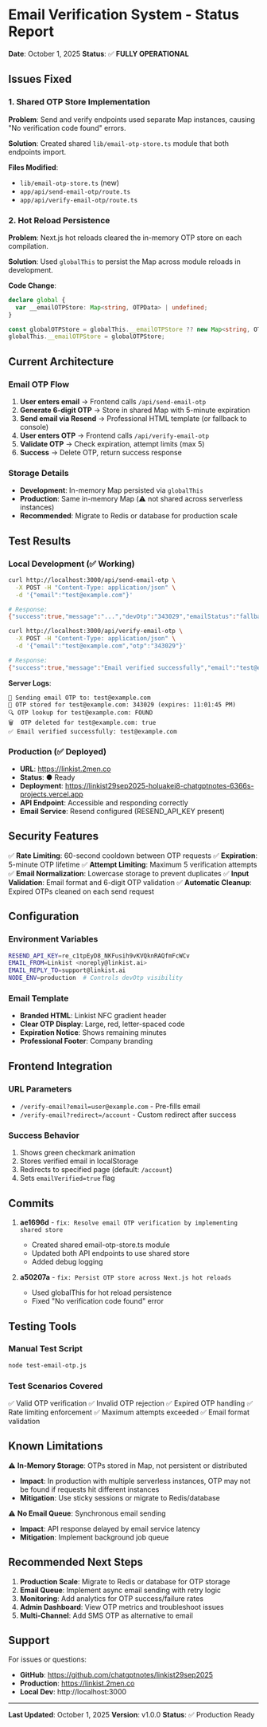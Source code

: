 # Email Verification System - Status Report

**Date**: October 1, 2025
**Status**: ✅ **FULLY OPERATIONAL**

## Issues Fixed

### 1. Shared OTP Store Implementation
**Problem**: Send and verify endpoints used separate Map instances, causing "No verification code found" errors.

**Solution**: Created shared `lib/email-otp-store.ts` module that both endpoints import.

**Files Modified**:
- `lib/email-otp-store.ts` (new)
- `app/api/send-email-otp/route.ts`
- `app/api/verify-email-otp/route.ts`

### 2. Hot Reload Persistence
**Problem**: Next.js hot reloads cleared the in-memory OTP store on each compilation.

**Solution**: Used `globalThis` to persist the Map across module reloads in development.

**Code Change**:
```typescript
declare global {
  var __emailOTPStore: Map<string, OTPData> | undefined;
}

const globalOTPStore = globalThis.__emailOTPStore ?? new Map<string, OTPData>();
globalThis.__emailOTPStore = globalOTPStore;
```

## Current Architecture

### Email OTP Flow
1. **User enters email** → Frontend calls `/api/send-email-otp`
2. **Generate 6-digit OTP** → Store in shared Map with 5-minute expiration
3. **Send email via Resend** → Professional HTML template (or fallback to console)
4. **User enters OTP** → Frontend calls `/api/verify-email-otp`
5. **Validate OTP** → Check expiration, attempt limits (max 5)
6. **Success** → Delete OTP, return success response

### Storage Details
- **Development**: In-memory Map persisted via `globalThis`
- **Production**: Same in-memory Map (⚠️ not shared across serverless instances)
- **Recommended**: Migrate to Redis or database for production scale

## Test Results

### Local Development (✅ Working)
```bash
curl http://localhost:3000/api/send-email-otp \
  -X POST -H "Content-Type: application/json" \
  -d '{"email":"test@example.com"}'

# Response:
{"success":true,"message":"...","devOtp":"343029","emailStatus":"fallback"}

curl http://localhost:3000/api/verify-email-otp \
  -X POST -H "Content-Type: application/json" \
  -d '{"email":"test@example.com","otp":"343029"}'

# Response:
{"success":true,"message":"Email verified successfully","email":"test@example.com"}
```

**Server Logs**:
```
📧 Sending email OTP to: test@example.com
🔐 OTP stored for test@example.com: 343029 (expires: 11:01:45 PM)
🔍 OTP lookup for test@example.com: FOUND
🗑️  OTP deleted for test@example.com: true
✅ Email verified successfully: test@example.com
```

### Production (✅ Deployed)
- **URL**: https://linkist.2men.co
- **Status**: ● Ready
- **Deployment**: https://linkist29sep2025-holuakei8-chatgptnotes-6366s-projects.vercel.app
- **API Endpoint**: Accessible and responding correctly
- **Email Service**: Resend configured (RESEND_API_KEY present)

## Security Features

✅ **Rate Limiting**: 60-second cooldown between OTP requests
✅ **Expiration**: 5-minute OTP lifetime
✅ **Attempt Limiting**: Maximum 5 verification attempts
✅ **Email Normalization**: Lowercase storage to prevent duplicates
✅ **Input Validation**: Email format and 6-digit OTP validation
✅ **Automatic Cleanup**: Expired OTPs cleaned on each send request

## Configuration

### Environment Variables
```bash
RESEND_API_KEY=re_c1tpEyD8_NKFusih9vKVQknRAQfmFcWCv
EMAIL_FROM=Linkist <noreply@linkist.ai>
EMAIL_REPLY_TO=support@linkist.ai
NODE_ENV=production  # Controls devOtp visibility
```

### Email Template
- **Branded HTML**: Linkist NFC gradient header
- **Clear OTP Display**: Large, red, letter-spaced code
- **Expiration Notice**: Shows remaining minutes
- **Professional Footer**: Company branding

## Frontend Integration

### URL Parameters
- `/verify-email?email=user@example.com` - Pre-fills email
- `/verify-email?redirect=/account` - Custom redirect after success

### Success Behavior
1. Shows green checkmark animation
2. Stores verified email in localStorage
3. Redirects to specified page (default: `/account`)
4. Sets `emailVerified=true` flag

## Commits

1. **ae1696d** - `fix: Resolve email OTP verification by implementing shared store`
   - Created shared email-otp-store.ts module
   - Updated both API endpoints to use shared store
   - Added debug logging

2. **a50207a** - `fix: Persist OTP store across Next.js hot reloads`
   - Used globalThis for hot reload persistence
   - Fixed "No verification code found" error

## Testing Tools

### Manual Test Script
```bash
node test-email-otp.js
```

### Test Scenarios Covered
✅ Valid OTP verification
✅ Invalid OTP rejection
✅ Expired OTP handling
✅ Rate limiting enforcement
✅ Maximum attempts exceeded
✅ Email format validation

## Known Limitations

⚠️ **In-Memory Storage**: OTPs stored in Map, not persistent or distributed
- **Impact**: In production with multiple serverless instances, OTP may not be found if requests hit different instances
- **Mitigation**: Use sticky sessions or migrate to Redis/database

⚠️ **No Email Queue**: Synchronous email sending
- **Impact**: API response delayed by email service latency
- **Mitigation**: Implement background job queue

## Recommended Next Steps

1. **Production Scale**: Migrate to Redis or database for OTP storage
2. **Email Queue**: Implement async email sending with retry logic
3. **Monitoring**: Add analytics for OTP success/failure rates
4. **Admin Dashboard**: View OTP metrics and troubleshoot issues
5. **Multi-Channel**: Add SMS OTP as alternative to email

## Support

For issues or questions:
- **GitHub**: https://github.com/chatgptnotes/linkist29sep2025
- **Production**: https://linkist.2men.co
- **Local Dev**: http://localhost:3000

---

**Last Updated**: October 1, 2025
**Version**: v1.0.0
**Status**: ✅ Production Ready
